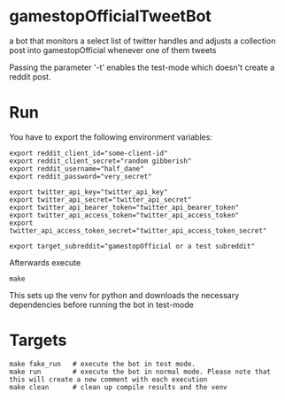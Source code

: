 # gamestopOfficialTweetBot

a bot that monitors a select list of twitter handles and adjusts a collection post into gamestopOfficial whenever one of them tweets

Passing the parameter '-t' enables the test-mode which doesn't create a reddit post.


# Run

You have to export the following environment variables:

    export reddit_client_id="some-client-id"
    export reddit_client_secret="random gibberish"
    export reddit_username="half_dane"
    export reddit_password="very_secret"

    export twitter_api_key="twitter_api_key"
    export twitter_api_secret="twitter_api_secret"
    export twitter_api_bearer_token="twitter_api_bearer_token"
    export twitter_api_access_token="twitter_api_access_token"
    export twitter_api_access_token_secret="twitter_api_access_token_secret"

    export target_subreddit="gamestopOfficial or a test subreddit"

Afterwards execute

    make

This sets up the venv for python and downloads the necessary dependencies before running the bot in test-mode 

# Targets

    make fake_run   # execute the bot in test mode.
    make run        # execute the bot in normal mode. Please note that this will create a new comment with each execution
    make clean      # clean up compile results and the venv
